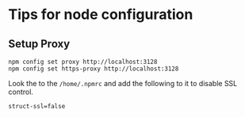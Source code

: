 # Tips for node configuration

## Setup Proxy

```
npm config set proxy http://localhost:3128
npm config set https-proxy http://localhost:3128
```

Look the to the `/home/.npmrc` and add the following to it to disable SSL control.
```
struct-ssl=false
```
